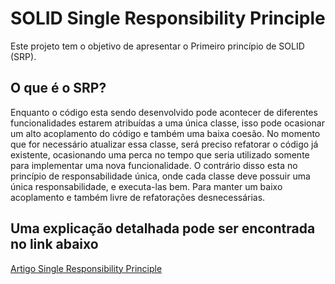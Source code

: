 # SOLID Single Responsibility Principle
Este projeto tem o objetivo de apresentar o Primeiro princípio de SOLID (SRP).

## O que é o SRP?
Enquanto o código esta sendo desenvolvido pode acontecer de diferentes funcionalidades estarem atribuídas a uma única classe, isso pode ocasionar um alto acoplamento do código e também uma baixa coesão. No momento que for necessário atualizar essa classe, será preciso refatorar o código já existente, ocasionando uma perca no tempo que seria utilizado somente para implementar uma nova funcionalidade.
O contrário disso esta no princípio de responsabilidade única, onde cada classe deve possuir uma única responsabilidade, e executa-las bem. Para manter um baixo acoplamento e também livre de refatorações desnecessárias.

## Uma explicação detalhada pode ser encontrada no link abaixo
[Artigo Single Responsibility Principle](https://medium.com/@JoaoVictorCarneiroAureliano/single-responsibility-principle-srp-8dc262369cb4) 
